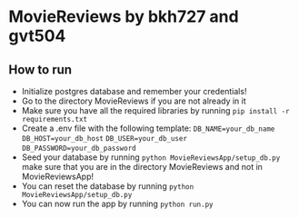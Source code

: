 # MovieReviews by bkh727 and gvt504

## How to run

- Initialize postgres database and remember your credentials!
- Go to the directory MovieReviews if you are not already in it
- Make sure you have all the required libraries by running `pip install -r requirements.txt`
- Create a .env file with the following template: `DB_NAME=your_db_name`
  `DB_HOST=your_db_host`
  `DB_USER=your_db_user`
  `DB_PASSWORD=your_db_password`
- Seed your database by running `python MovieReviewsApp/setup_db.py` make sure that you are in the directory MovieReviews and not in MovieReviewsApp!
- You can reset the database by running `python MovieReviewsApp/setup_db.py`
- You can now run the app by running `python run.py`
